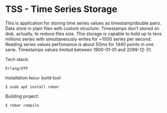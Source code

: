 # TSS - Time Series Storage

This is application for storing time series values as timestamp/double pairs.
Data store in plain files with custom structure. Timestamps don't stored on disk, actually,
to reduce files size. This storage is capable to hold up to tens millions series with simultaneously writes
for ~1000 series per second. Reading series values perfomance is about 50ms for 1440 points in one serie.
Timestamps values limited between 1900-01-01 and 2099-12-31.

Tech stack:

```shell
Erlang/OTP
```

Installation `Rebar` build tool:

```shell
$ sudo apt install rebar
```

Building project:

```shell
$ rebar compile
```
